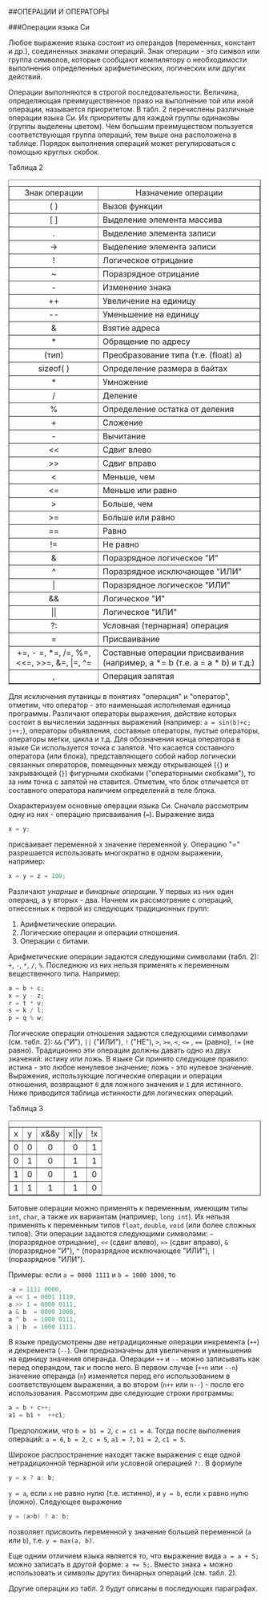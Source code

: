 ##ОПЕРАЦИИ И ОПЕРАТОРЫ

###Операции языка Си

Любое выражение языка состоит из операндов (переменных, констант и др.), соединенных знаками операций. Знак операции - это символ или группа символов, которые сообщают компилятору о необходимости выполнения определенных арифметических, логических или других действий.

Операции выполняются в строгой последовательности. Величина, определяющая преимущественное право на выполнение той или иной операции, называется приоритетом. В табл. 2 перечислены различные операции языка Си. Их приоритеты для каждой группы одинаковы (группы выделены цветом). Чем большим преимуществом пользуется соответствующая группа операций, тем выше она расположена в таблице. Порядок выполнения операций может регулироваться с помощью круглых скобок.

Таблица 2                              

<center>

<table border="1" cellspacing="1" cellpadding="3"><caption></caption>

<tbody>

<tr>

<td align="center">Знак операции</td>

<td align="center">Назначение операции</td>

</tr>

<tr>

<td align="center">( )</td>

<td>Вызов функции</td>

</tr>

<tr>

<td align="center">[ ]</td>

<td>Выделение элемента массива</td>

</tr>

<tr>

<td align="center">.</td>

<td>Выделение элемента записи</td>

</tr>

<tr>

<td align="center">-&gt;</td>

<td>Выделение элемента записи</td>

</tr>

<tr>

<td align="center">!</td>

<td>Логическое отрицание</td>

</tr>

<tr>

<td align="center">~</td>

<td>Поразрядное отрицание</td>

</tr>

<tr>

<td align="center">-</td>

<td>Изменение знака</td>

</tr>

<tr>

<td align="center">++</td>

<td>Увеличение на единицу</td>

</tr>

<tr>

<td align="center">--</td>

<td>Уменьшение на единицу</td>

</tr>

<tr>

<td align="center">&</td>

<td>Взятие адреса</td>

</tr>

<tr>

<td align="center">*</td>

<td>Обращение по адресу</td>

</tr>

<tr>

<td align="center">(тип)</td>

<td>Преобразование типа (т.е. (float) a)</td>

</tr>

<tr>

<td align="center">sizeof( )</td>

<td>Определение размера в байтах</td>

</tr>

<tr>

<td align="center">*</td>

<td>Умножение</td>

</tr>

<tr>

<td align="center">/</td>

<td>Деление</td>

</tr>

<tr>

<td align="center">%</td>

<td>Определение остатка от деления</td>

</tr>

<tr>

<td align="center">+</td>

<td>Сложение</td>

</tr>

<tr>

<td align="center">-</td>

<td>Вычитание</td>

</tr>

<tr>

<td align="center">&lt;&lt;</td>

<td>Сдвиг влево</td>

</tr>

<tr>

<td align="center">&gt;&gt;</td>

<td>Сдвиг вправо</td>

</tr>

<tr>

<td align="center">&lt;</td>

<td>Меньше, чем</td>

</tr>

<tr>

<td align="center">&lt;=</td>

<td>Меньше или равно</td>

</tr>

<tr>

<td align="center">&gt;</td>

<td>Больше, чем</td>

</tr>

<tr>

<td align="center">&gt;=</td>

<td>Больше или равно</td>

</tr>

<tr>

<td align="center">==</td>

<td>Равно</td>

</tr>

<tr>

<td align="center">!=</td>

<td>Не равно</td>

</tr>

<tr>

<td align="center">&</td>

<td>Поразрядное логическое "И"</td>

</tr>

<tr>

<td align="center">^</td>

<td>Поразрядное исключающее "ИЛИ"</td>

</tr>

<tr>

<td align="center">|</td>

<td>Поразрядное логическое "ИЛИ"</td>

</tr>

<tr>

<td align="center">&&</td>

<td>Логическое "И"</td>

</tr>

<tr>

<td align="center">||</td>

<td>Логическое "ИЛИ"</td>

</tr>

<tr>

<td align="center">?:</td>

<td>Условная (тернарная) операция</td>

</tr>

<tr>

<td align="center">=</td>

<td>Присваивание</td>

</tr>

<tr>

<td align="center">+=, - =, *=, /=, %=, &lt;&lt;=,
&gt;&gt;=, &=, |=, ^=</td>

<td>Составные операции присваивания (например, а *= b
(т.е. a = a * b) и т.д.)</td>

</tr>

<tr>

<td align="center">,</td>

<td>Операция запятая</td>

</tr>

</tbody>

</table>

</center>

Для исключения путаницы в понятиях "операция" и "оператор", отметим, что оператор - это наименьшая исполняемая единица программы. Различают операторы выражения, действие которых состоит в вычислении заданных выражений (например: `a = sin(b)+c; j++;`), операторы объявления, составные операторы, пустые операторы, операторы метки, цикла и т.д. Для обозначения конца оператора в языке Си используется точка с запятой. Что касается составного оператора (или блока), представляющего собой набор логически связанных операторов, помещенных между открывающей (`{`) и закрывающей (`}`) фигурными скобками ("операторными скобками"), то за ним точка с запятой не ставится. Отметим, что блок отличается от составного оператора наличием определений в теле блока.

Охарактеризуем основные операции языка Си. Сначала рассмотрим одну из них - операцию присваивания (`=`). Выражение вида

```c
х = у;
```

присваивает переменной х значение переменной у. Операцию "=" разрешается использовать многократно в одном выражении, например:

```c
x = y = z = 100;
```

Различают _унарные_ и _бинарные операции_. У первых из них один операнд, а у вторых - два. Начнем их рассмотрение с операций, отнесенных к первой из следующих традиционных групп:

1.  Арифметические операции.
2.  Логические операции и операции отношения.
3.  Операции с битами.

Арифметические операции задаются следующими символами (табл. 2): `+`, `-`, `*`, `/`, `%`. Последнюю из них нельзя применять к переменным вещественного типа. Например:

```c
a = b + c;
x = y - z;
r = t * v;
s = k / l;
p = q % w;
```

Логические операции отношения задаются следующими символами (см. табл. 2): `&&` ("И"), `||` ("ИЛИ"), `!` ("НЕ"), `>`, `>=`, `<`, `<=` , `==` (равно), `!=` (не равно). Традиционно эти операции должны давать одно из двух значений: истину или ложь. В языке Си принято следующее правило: истина - это любое ненулевое значение; ложь - это нулевое значение. Выражения, использующие логические операции и операции отношения, возвращают `0` для ложного значения и `1` для истинного. Ниже приводится таблица истинности для логических операций.

Таблица 3                                                    

<center>

<table border="1" cellspacing="1" cellpadding="3" width="30%"><caption></caption>

<tbody>

<tr>

<td align="center">x</td>

<td align="center">y</td>

<td align="center">x&&y</td>

<td align="center">x||y</td>

<td align="center">!x</td>

</tr>

<tr>

<td align="center">0</td>

<td align="center">0</td>

<td align="center">0</td>

<td align="center">0</td>

<td align="center">1</td>

</tr>

<tr>

<td align="center">0</td>

<td align="center">1</td>

<td align="center">0</td>

<td align="center">1</td>

<td align="center">1</td>

</tr>

<tr>

<td align="center">1</td>

<td align="center">0</td>

<td align="center">0</td>

<td align="center">1</td>

<td align="center">0</td>

</tr>

<tr>

<td align="center">1</td>

<td align="center">1</td>

<td align="center">1</td>

<td align="center">1</td>

<td align="center">0</td>

</tr>

</tbody>

</table>

</center>

Битовые операции можно применять к переменным, имеющим типы `int`, `char`, а также их вариантам (например, `long int`). Их нельзя применять к переменным типов `float`, `double`, `void` (или более сложных типов). Эти операции задаются следующими символами: `~` (поразрядное отрицание), `<<` (сдвиг влево), `>>` (сдвиг вправо), `&` (поразрядное "И"), `^` (поразрядное исключающее "ИЛИ"), `|` (поразрядное "ИЛИ").

Примеры: если `a = 0000 1111` и `b = 1000 1000`, то

```c
~a = 1111 0000,
a << 1 = 0001 1110,
a >> 1 = 0000 0111,
a & b  = 0000 1000,
a ^ b  = 1000 0111,
a | b  = 1000 1111.
```

В языке предусмотрены две нетрадиционные операции инкремента (`++`) и декремента (`--`). Они предназначены для увеличения и уменьшения на единицу значения операнда. Операции `++` и `--` можно записывать как перед операндом, так и после него. В первом случае (`++n` или `--n`) значение операнда (`n`) изменяется перед его использованием в соответствующем выражении, а во втором (`n++` или `n--`) - после его использования. Рассмотрим две следующие строки программы:

```c
a = b + c++;
a1 = b1 +  ++c1;
```

Предположим, что `b = b1 = 2`, `c = c1 = 4`\. Тогда после выполнения операций: `a = 6`, `b = 2`, `c = 5`, `a1 = 7`, `b1 = 2`, `c1 = 5`\.

Широкое распространение находят также выражения с еще одной нетрадиционной тернарной или условной операцией `?:`. В формуле

```c
y = x ? a: b;
```

`y = a`, если `x` не равно нулю (т.е. истинно), и `y = b`, если `х` равно нулю (ложно). Следующее выражение

```c
y = (a>b) ? a: b;
```

позволяет присвоить переменной у значение большей переменной (`а` или `b`), т.е. `y = max(a, b)`.

Еще одним отличием языка является то, что выражение вида `а = а + 5;` можно записать в другой форме: `a += 5;`. Вместо знака + можно использовать и символы других бинарных операций (см. табл. 2).

Другие операции из табл. 2 будут описаны в последующих параграфах.